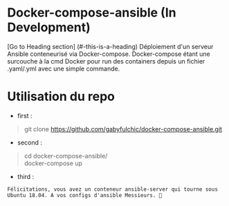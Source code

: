 # Docker-compose-ansible (In Development)
[Go to Heading section] (#-this-is-a-heading)
Déploiement d'un serveur Ansible conteneurisé via Docker-compose. Docker-compose étant une surcouche à la cmd Docker pour run des containers depuis un fichier .yaml/.yml avec une simple commande.

# Utilisation du repo

- first :  
> git clone https://github.com/gabyfulchic/docker-compose-ansible.git  

- second : 
> cd docker-compose-ansible/  
> docker-compose up  

- third :
```
Félicitations, vous avez un conteneur ansible-server qui tourne sous Ubuntu 18.04. A vos configs d'ansible Messieurs. 🤗
```
